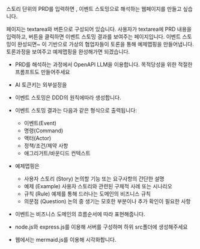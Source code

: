 
스토리 단위의 PRD를 입력하면 , 이벤트 스토밍으로 해석하는 웹페이지를 만들고 싶습니다.

페이지는 textarea와 버튼으로 구성되어 있습니다. 사용자가 textarea에 PRD 내용을 입력하고, 버튼을 클릭하면 이벤트 스토밍 결과를 보여주는 페이지입니다.
이벤트 스토밍이 완성되면~ 이 기반으로 가상의 협업자들이 토론을 통해 예제맵핑을 만들어냅니다.
토론과정을 보여주고 예제맵핑을 완성해가면 되겠습니다.

- PRD를 해석하는 과정에서 OpenAPI LLM을 이용합니다. 목적당성을 위한 적절한 프롬프트도 만들어주세요
- AI 토큰키는 외부설정을  
- 이벤트 스토밍은 DDD의 원칙에따라 생성합니다.
- 이벤트 스토밍 결과는 다음과 같은 형식으로 출력됩니다:
  - 이벤트(Event)
  - 명령(Command)
  - 액터(Actor)
  - 정책/조건/제약 사항
  - 애그리거트/바운디드 컨텍스트
- 예제맵핑은
  - 사용자 스토리 (Story)	논의할 기능 또는 요구사항의 간단한 설명
  - 예제 (Example)	사용자 스토리와 관련된 구체적 사례 또는 시나리오
  - 규칙 (Rule)	예제를 통해 드러나는 도메인의 비즈니스 규칙
  - 의문점 (Question)	논의 중 생기는 모호한 부분이나 추가 확인이 필요한 사항


- 이벤트는 비즈니스 도메인의 흐름순서에 따라 표현해줍니다.
- node.js와 express.js를 이용해 서버를 구성하며 하위 src폴더에 생성해주세요
- 웹에서는 mermaid.js를 이용해 시각화합니다.
